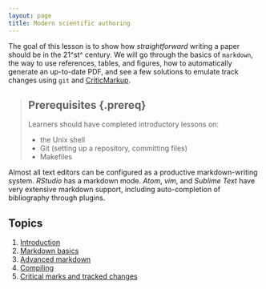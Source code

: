 ```yaml
---
layout: page
title: Modern scientific authoring
---
```


The goal of this lesson is to show how *straightforward* writing a paper should
be in the 21^st^ century. We will go through the basics of `markdown`, the way
to use references, tables, and figures, how to automatically generate an
up-to-date PDF, and see a few solutions to emulate track changes using `git` and
[CriticMarkup][cm].

[cm]: http://criticmarkup.com/

> ## Prerequisites {.prereq}
>
> Learners should have completed introductory lessons on:
>
> *   the Unix shell
> *   Git (setting up a repository, committing files)
> *   Makefiles

Almost all text editors can be configured as a productive markdown-writing
system. *RStudio* has a markdown mode. *Atom*, *vim*, and *Sublime Text* have
very extensive markdown support, including auto-completion of bibliography
through plugins.

## Topics

1. [Introduction](01-intro.html)
2. [Markdown basics](02-basics.html)
3. [Advanced markdown](03-advanced.html)
4. [Compiling](04-compilation.html)
5. [Critical marks and tracked changes](05-changes.html)
